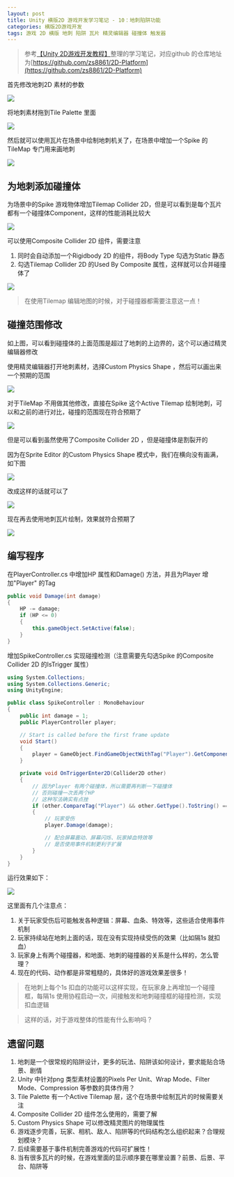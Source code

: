 ```yaml
---
layout: post
title: Unity 横版2D 游戏开发学习笔记 - 10：地刺陷阱功能
categories: 横版2D游戏开发
tags: 游戏 2D 横版 地刺 陷阱 瓦片 精灵编辑器 碰撞体 触发器 
---
```


>参考[【Unity 2D游戏开发教程】](https://www.bilibili.com/video/BV1sE411L7kV)整理的学习笔记，对应github 的仓库地址为[https://github.com/zs8861/2D-Platform](https://github.com/zs8861/2D-Platform)

首先修改地刺2D 素材的参数

![](../media/image/2024-11-07/01.png)

将地刺素材拖到Tile Palette 里面

![](../media/image/2024-11-07/02.gif)

然后就可以使用瓦片在场景中绘制地刺机关了，在场景中增加一个Spike 的TileMap 专门用来画地刺

![](../media/image/2024-11-07/03.gif)

## 为地刺添加碰撞体

为场景中的Spike 游戏物体增加Tilemap Collider 2D，但是可以看到是每个瓦片都有一个碰撞体Component，这样的性能消耗比较大

![](../media/image/2024-11-07/04.png)

可以使用Composite Collider 2D 组件，需要注意

1. 同时会自动添加一个Rigidbody 2D 的组件，将Body Type 勾选为Static 静态
2. 勾选Tilemap Collider 2D 的Used By Composite 属性，这样就可以合并碰撞体了

![](../media/image/2024-11-07/05.png)

>在使用Tilemap 编辑地图的时候，对于碰撞器都需要注意这一点！

## 碰撞范围修改

如上图，可以看到碰撞体的上面范围是超过了地刺的上边界的，这个可以通过精灵编辑器修改

使用精灵编辑器打开地刺素材，选择Custom Physics Shape ，然后可以画出来一个预期的范围

![](../media/image/2024-11-07/06.gif)

对于TileMap 不用做其他修改，直接在Spike 这个Active Tilemap 绘制地刺，可以和之前的进行对比，碰撞的范围现在符合预期了

![](../media/image/2024-11-07/07.png)

但是可以看到虽然使用了Composite Collider 2D ，但是碰撞体是割裂开的

因为在Sprite Editor 的Custom Physics Shape 模式中，我们在横向没有画满，如下图

![](../media/image/2024-11-07/08.png)

改成这样的话就可以了

![](../media/image/2024-11-07/09.png)

现在再去使用地刺瓦片绘制，效果就符合预期了

![](../media/image/2024-11-07/10.png)

## 编写程序

在PlayerController.cs 中增加HP 属性和Damage() 方法，并且为Player 增加"Player" 的Tag

```c#
public void Damage(int damage)
{
    HP -= damage;
    if (HP <= 0)
    {
        this.gameObject.SetActive(false);
    }
}
```

增加SpikeController.cs 实现碰撞检测（注意需要先勾选Spike 的Composite Collider 2D 的IsTrigger 属性）

```c#
using System.Collections;
using System.Collections.Generic;
using UnityEngine;

public class SpikeController : MonoBehaviour
{
    public int damage = 1;
    public PlayerController player;

    // Start is called before the first frame update
    void Start()
    {
        player = GameObject.FindGameObjectWithTag("Player").GetComponent<PlayerController>();
    }

    private void OnTriggerEnter2D(Collider2D other)
    {
        // 因为Player 有两个碰撞体，所以需要再判断一下碰撞体
        // 否则碰撞一次丢两个HP
        // 这种写法确实有点挫
        if (other.CompareTag("Player") && other.GetType().ToString() == "UnityEngine.CapsuleCollider2D")
        {
            // 玩家受伤
            player.Damage(damage);

            // 配合屏幕震动、屏幕闪烁、玩家掉血特效等
            // 是否使用事件机制更利于扩展
        }
    }
}
```

运行效果如下：

![](../media/image/2024-11-07/11.gif)

这里面有几个注意点：

1. 关于玩家受伤后可能触发各种逻辑：屏幕、血条、特效等，这些适合使用事件机制
2. 玩家持续站在地刺上面的话，现在没有实现持续受伤的效果（比如隔1s 就扣血）
3. 玩家身上有两个碰撞器，和地面、地刺的碰撞器的关系是什么样的，怎么管理？
4. 现在的代码、动作都是非常粗糙的，具体好的游戏效果差很多！

>在地刺上每个1s 扣血的功能可以这样实现，在玩家身上再增加一个碰撞框，每隔1s 使用协程启动一次，间接触发和地刺碰撞框的碰撞检测，实现扣血逻辑

>这样的话，对于游戏整体的性能有什么影响吗？

## 遗留问题

1. 地刺是一个很常规的陷阱设计，更多的玩法、陷阱该如何设计，要求能贴合场景、剧情
2. Unity 中针对png 类型素材设置的Pixels Per Unit、Wrap Mode、Filter Mode、Compression 等参数的具体作用？
3. Tile Palette 有一个Active Tilemap 层，这个在场景中绘制瓦片的时候需要关注
4. Composite Collider 2D 组件怎么使用的，需要了解
5. Custom Physics Shape 可以修改精灵图片的物理属性
6. 游戏逐步完善，玩家、相机、敌人、陷阱等的代码结构怎么组织起来？合理规划模块？
7. 后续需要基于事件机制完善游戏的代码可扩展性！
8. 当有很多瓦片的时候，在游戏里面的显示顺序要在哪里设置？前景、后景、平台、陷阱等
